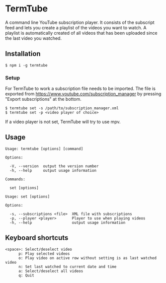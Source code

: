 # TermTube

A command line YouTube subscription player. It consists of the subscript feed and lets you create a playlist of the videos you want to watch. A playlist is automatically created of all videos that has been uploaded since the last video you watched.

## Installation
```
$ npm i -g termtube
```

### Setup

For TermTube to work a subscription file needs to be imported. The file is exported from https://www.youtube.com/subscription_manager by pressing "Export subscriptions" at the bottom.

```
$ termtube set -s /path/to/subscription_manager.xml
$ termtube set -p <video player of choice>
```

If a video player is not set, TermTube will try to use mpv.

## Usage
```
Usage: termtube [options] [command]

Options:

  -V, --version  output the version number
  -h, --help     output usage information

Commands:

  set [options]
```

```
Usage: set [options]

Options:

  -s, --subscriptions <file>  XML file with subscriptions
  -p, --player <player>       Player to use when playing videos
  -h, --help                  output usage information
```

## Keyboard shortcuts
```
<space>: Select/deselect video
      p: Play selected videos
      o: Play video on active row without setting is as last watched video
      n: Set last watched to current date and time
      a: Select/deselect all videos
      q: Quit
```

